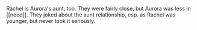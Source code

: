 Rachel is Aurora's aunt, too. They were fairly close, but Aurora was less in [[need]]. They joked about the aunt relationship, esp. as Rachel was younger, but never took it seriously.